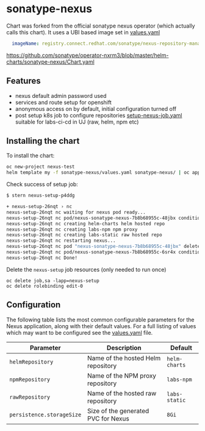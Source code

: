 # sonatype-nexus

Chart was forked from the official sonatype nexus operator (which actually calls this chart). It uses a UBI based image set in [values.yaml](values.yaml)

```yaml
  imageName: registry.connect.redhat.com/sonatype/nexus-repository-manager:<version>
```

https://github.com/sonatype/operator-nxrm3/blob/master/helm-charts/sonatype-nexus/Chart.yaml

## Features

- nexus default admin password used
- services and route setup for openshift
- anonymous access on by default, initial configuration turned off
- post setup k8s job to configure repositories [setup-nexus-job.yaml](templates/setup-nexus-job.yaml) suitable for labs-ci-cd in UJ (raw, helm, npm etc)

## Installing the chart

To install the chart:

```bash
oc new-project nexus-test
helm template my -f sonatype-nexus/values.yaml sonatype-nexus/ | oc apply -f-
```

Check success of setup job:
```bash
$ stern nexus-setup-p4ddg

+ nexus-setup-26nqt › nc
nexus-setup-26nqt nc waiting for nexus pod ready...
nexus-setup-26nqt nc pod/nexus-sonatype-nexus-7b8b68955c-48jbx condition met
nexus-setup-26nqt nc creating helm-charts helm hosted repo
nexus-setup-26nqt nc creating labs-npm npm proxy
nexus-setup-26nqt nc creating labs-static raw hosted repo
nexus-setup-26nqt nc restarting nexus...
nexus-setup-26nqt nc pod "nexus-sonatype-nexus-7b8b68955c-48jbx" deleted
nexus-setup-26nqt nc pod/nexus-sonatype-nexus-7b8b68955c-6sr4x condition met
nexus-setup-26nqt nc Done!
```

Delete the `nexus-setup` job resources (only needed to run once)
```
oc delete job,sa -lapp=nexus-setup
oc delete rolebinding edit-0
```

## Configuration
The following table lists the most common configurable parameters for the Nexus application, along with their default values. For a full listing of values which may want to be configured see the [values.yaml](values.yaml) file.

| Parameter                                        | Description                                                  | Default                               |
| ------------------------------------------------ | -------------------------------------------------------------| ------------------------------------- |
| `helmRepository`                                 | Name of the hosted Helm repository                           | `helm-charts`                         |
| `npmRepository`                                  | Name of the NPM proxy repository                             | `labs-npm`                            |
| `rawRepository`                                  | Name of the hosted raw repository                            | `labs-static`                         |
| `persistence.storageSize`                        | Size of the generated PVC for Nexus                          | `8Gi`                                 |
